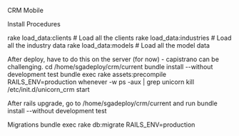 CRM Mobile

Install Procedures

rake load_data:clients                  # Load all the clients
rake load_data:industries               # Load all the industry data
rake load_data:models                   # Load all the model data

After deploy, have to do this on the server (for now) - capistrano can be challenging.
cd /home/sgadeploy/crm/current
bundle install --without development test
bundle exec rake assets:precompile RAILS_ENV=production
whenever -w
ps -aux | grep unicorn
kill <whatever the number is>
/etc/init.d/unicorn_crm start

After rails upgrade, go to /home/sgadeploy/crm/current and run
bundle install --without development test

Migrations
bundle exec rake db:migrate RAILS_ENV=production
